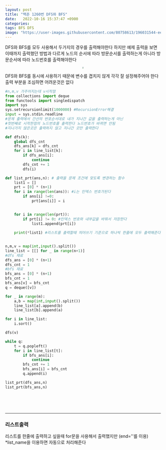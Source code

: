 ```yaml
---
layout: post
title: "백준 1260번 DFS와 BFS"
date:   2022-10-16 15:37:47 +0900
categories:
tags: BFS DFS
image: "https://user-images.githubusercontent.com/80758613/196031544-ee847bef-23e7-447c-8443-69587919db2d.jpeg"
---
```


DFS와 BFS를 모두 사용해서 두가지의 경우를 출력해야한다 하지만 예제 출력을 보면 이때까지 출력했던 방법과 다르게 노드의 순서에 따라 방문순서를 출력하는게 아니라 방문순서에 따라 노드번호를 출력해야한다

<center>
<img src="https://user-images.githubusercontent.com/80758613/196031544-ee847bef-23e7-447c-8443-69587919db2d.jpeg" style="zoom:30%;">
</center>

DFS와 BFS를 동시에 사용하기 때문에 변수를 겹치지 않게 각각 잘 설정해주어야 한다 출력 부분을 조심하면 어려운것은 없다

``` python
#n,m,v 가주어지는데 v시작점
from collections import deque
from functools import singledispatch
import sys
sys.setrecursionlimit(1000000) #RecursionError해결
input = sys.stdin.readline
#문제 출력에서 간선의 번호순서대로 내가 지나간 값을 출력하는게 아닌
#첫번째로 시작한점의 노드번호를 출력한다 노드번호가 바뀌면 안됨
#지나가지 않은곳은 출력하지 않고 지나간 곳만 출력한다

def dfs(k):
    global dfs_cnt
    dfs_ans[k] = dfs_cnt
    for i in line_list[k]:
        if dfs_ans[i]:
            continue
        dfs_cnt += 1
        dfs(i)

def list_prt(ans,n): # 출력을 문제 조건에 맞도록 변경하는 함수
    list1 = []
    prt = [0] * (n+1)
    for i in range(len(ans)): #i는 인덱스 번호가된다
        if ans[i] !=0:
            prt[ans[i]] = i
    

    for i in range(len(prt)):
        if prt[i] != 0: #인덱스 번호와 내부값을 바꿔서 저장한다
            list1.append(prt[i])
        
    print(*list1) #리스트를 출력할때 띄어쓰기 기준으로 하나씩 한줄에 모두 출력해준다
    

n,m,v = map(int,input().split())
line_list = [[] for _ in range(n+1)]
#dfs 재료
dfs_ans = [0] * (n+1)
dfs_cnt = 1
#bfs 재료
bfs_ans = [0] * (n+1)
bfs_cnt = 1
bfs_ans[v] = bfs_cnt
q = deque([v])

for _ in range(m):
    a,b = map(int,input().split())
    line_list[a].append(b)
    line_list[b].append(a)

for i in line_list:
    i.sort()

dfs(v)

while q:
    t = q.popleft()
    for i in line_list[t]:
        if bfs_ans[i]:
            continue
        bfs_cnt += 1
        bfs_ans[i] = bfs_cnt
        q.append(i)

list_prt(dfs_ans,n)
list_prt(bfs_ans,n)

```

&nbsp;

&nbsp;

----

### 리스트출력

리스트를 한줄에 출력하고 싶을때 for문을 사용해서 출력했지만 (end=''를 이용) *list_name을 이용하면 자동으로 처리해준다
